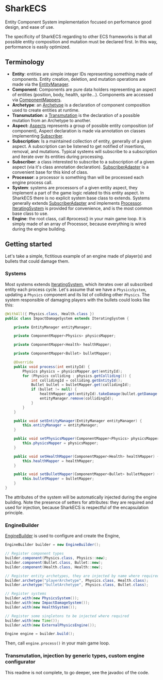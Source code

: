 # SharkECS
Entity Component System implementation focused on performance good design, and ease of use.

The specificity of SharkECS regarding to other ECS frameworks is that all possible entity composition and mutation must be declared first. In this way, performance is easily optimized.

## Terminology

- **Entity**: entities are simple integer IDs representing something made of components. Entity creation, deletion, and mutation operations are made via the [EntityManager](https://github.com/JoannickGardize/SharkECS/blob/main/src/main/java/com/sharkecs/EntityManager.java).
- **Component**: Components are pure data holders representing an aspect of entities (position, body, health, sprite...). Components are accessed via [ComponentMappers](https://github.com/JoannickGardize/SharkECS/blob/main/src/main/java/com/sharkecs/ComponentMapper.java).
- **Archetype**: an [Archetype](https://github.com/JoannickGardize/SharkECS/blob/main/src/main/java/com/sharkecs/Archetype.java) is a declaration of component composition used to create entities at runtime.
- **Transmutation**: a [Transmutation](https://github.com/JoannickGardize/SharkECS/blob/main/src/main/java/com/sharkecs/Transmutation.java) is the declaration of a possible mutation from an Archetype to another.
- **Aspect:** [Aspects](https://github.com/JoannickGardize/SharkECS/blob/main/src/main/java/com/sharkecs/aspect/Aspect.java) represents a group of possible entity composition (of component), Aspect declaration is made via annotation on classes implementing [Subscriber](https://github.com/JoannickGardize/SharkECS/blob/main/src/main/java/com/sharkecs/Subscriber.java).
- **Subscription**: Is a maintained collection of entity, generally of a given aspect. A subscription can be listened to get notified of insertions, removal, and mutations. Typical systems will subscribe to a subscription and iterate over its entities during processing.
- **Subscriber**: a class interested to subscribe to a subscription of a given aspect (via it's class annotation declaration). [SubscriberAdapter](https://github.com/JoannickGardize/SharkECS/blob/main/src/main/java/com/sharkecs/SubscriberAdapter.java) is a convenient base for this kind of class.
- **Processor**: a processor is something than will be processed each engine process call.
- **System**: systems are processors of a given entity aspect, they implement a part of the game logic related to this entity aspect. In SharkECS there is no explicit system base class to extends. Systems generally extends [SubscriberAdapter](https://github.com/JoannickGardize/SharkECS/blob/main/src/main/java/com/sharkecs/SubscriberAdapter.java) and implements [Processor](https://github.com/JoannickGardize/SharkECS/blob/main/src/main/java/com/sharkecs/SubscriberAdapter.java). [IteratingSystem](https://github.com/JoannickGardize/SharkECS/blob/main/src/main/java/com/sharkecs/IteratingSystem.java) is provided for convenience, and is the most common base class to use.
- **Engine**: the root class, call #process() in your main game loop. It is simply made of an array of Processor, because everything is wired during the engine building.

## Getting started

Let's take a simple, fictitious example of an engine made of player(s) and bullets that could damage them.

### Systems

Most systems extends [IteratingSystem](https://github.com/JoannickGardize/SharkECS/blob/main/src/main/java/com/sharkecs/IteratingSystem.java), which iterates over all subscribed entity each process cycle. Let's assume that we have a ```PhysicsSystem```, updating a ```Physics``` component and its list of colliding other ```Physics```. The system responsible of damaging players with the bullets could looks like this:
```java
@WithAll({ Physics.class, Health.class })
public class ImpactDamageSystem extends IteratingSystem {

	private EntityManager entityManager;

	private ComponentMapper<Physics> physicsMapper;

	private ComponentMapper<Health> healthMapper;

	private ComponentMapper<Bullet> bulletMapper;

	@Override
	public void process(int entityId) {
		Physics physics = physicsMapper.get(entityId);
		for (Physics colliding : physics.getColliding()) {
			int collidingId = colliding.getEntityId();
			Bullet bullet = bulletMapper.get(collidingId);
			if (bullet != null) {
				healthMapper.get(entityId).takeDamage(bullet.getDamage());
				entityManager.remove(collidingId);
			}
		}
	}

	public void setEntityManager(EntityManager entityManager) {
		this.entityManager = entityManager;
	}

	public void setPhysicsMapper(ComponentMapper<Physics> physicsMapper) {
		this.physicsMapper = physicsMapper;
	}

	public void setHealthMapper(ComponentMapper<Health> healthMapper) {
		this.healthMapper = healthMapper;
	}

	public void setBulletMapper(ComponentMapper<Bullet> bulletMapper) {
		this.bulletMapper = bulletMapper;
	}
}
```
The attributes of the system will be automatically injected during the engine building. Note the presence of setters for attributes: they are required and used for injection, because SharkECS is respectful of the encapsulation principle.

### EngineBuilder

[EngineBuilder](https://github.com/JoannickGardize/SharkECS/blob/main/src/main/java/com/sharkecs/builder/EngineBuilder.java) is used to configure and create the Engine, 
```java
EngineBuilder builder = new EngineBuilder();

// Register component types
builder.component(Physics.class, Physics::new);
builder.component(Bullet.class, Bullet::new);
builder.component(Health.class, Health::new);

// Register entity archetypes, they are injected by name where required
builder.archetype("playerArchetype", Physics.class, Health.class);
builder.archetype("bulletArchetype", Physics.class, Bullet.class);

// Register systems
builder.with(new PhysicsSystem());
builder.with(new ImpactDamageSystem());
builder.with(new HealthSystem());

// Register some singletons to be injected where required
builder.with(new Time());
builder.with(new ExternalPhysicsEngine());

Engine engine = builder.build();
```
Then, call ```engine.process()``` in your main game loop.

### Transmutation, injection by generic types, custom engine configurator

This readme is not complete, to go deeper, see the javadoc of the code.


